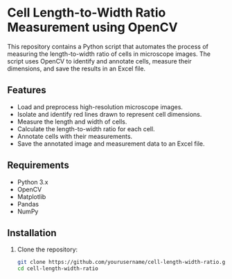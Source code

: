 # Cell Length-to-Width Ratio Measurement using OpenCV

This repository contains a Python script that automates the process of measuring the length-to-width ratio of cells in microscope images. The script uses OpenCV to identify and annotate cells, measure their dimensions, and save the results in an Excel file.

## Features

- Load and preprocess high-resolution microscope images.
- Isolate and identify red lines drawn to represent cell dimensions.
- Measure the length and width of cells.
- Calculate the length-to-width ratio for each cell.
- Annotate cells with their measurements.
- Save the annotated image and measurement data to an Excel file.

## Requirements

- Python 3.x
- OpenCV
- Matplotlib
- Pandas
- NumPy

## Installation

1. Clone the repository:
   ```bash
   git clone https://github.com/yourusername/cell-length-width-ratio.git
   cd cell-length-width-ratio
